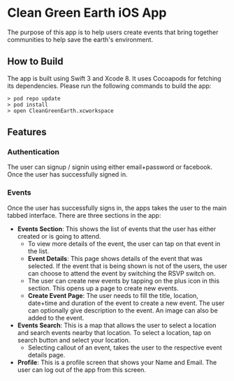 # Clean Green Earth iOS App

The purpose of this app is to help users create events that bring together communities to help save the earth's environment.

## How to Build

The app is built using Swift 3 and Xcode 8. It uses Cocoapods for fetching its dependencies. Please run the following commands to build the app:

```
> pod repo update
> pod install
> open CleanGreenEarth.xcworkspace
```

## Features

### Authentication

The user can signup / signin using either email+password or facebook. Once the user has successfully signed in.

### Events

Once the user has successfully signs in, the apps takes the user to the main tabbed interface. There are three sections in the app:

- **Events Section**: This shows the list of events that the user has either created or is going to attend. 
  - To view more details of the event, the user can tap on that event in the list.
  - **Event Details**: This page shows details of the event that was selected. If the event that is being shown is not of the users, the user can choose to attend the event by switching the RSVP switch on.
  - The user can create new events by tapping on the plus icon in this section. This opens up a page to create new events.
  - **Create Event Page**: The user needs to fill the title, location, date+time and duration of the event to create a new event. The user can optionally give description to the event. An image can also be added to the event.
- **Events Search**: This is a map that allows the user to select a location and search events nearby that location. To select a location, tap on search button and select your location.
  - Selecting callout of an event, takes the user to the respective event details page.
- **Profile**: This is a profile screen that shows your Name and Email. The user can log out of the app from this screen.

